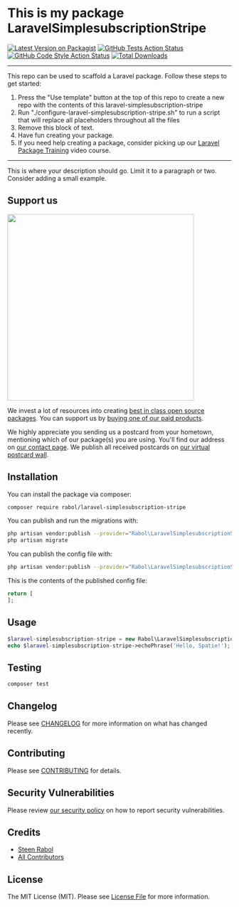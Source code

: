 # This is my package LaravelSimplesubscriptionStripe

[![Latest Version on Packagist](https://img.shields.io/packagist/v/rabol/laravel-simplesubscription-stripe.svg?style=flat-square)](https://packagist.org/packages/rabol/laravel-simplesubscription-stripe)
[![GitHub Tests Action Status](https://img.shields.io/github/workflow/status/rabol/laravel-simplesubscription-stripe/run-tests?label=tests)](https://github.com/rabol/laravel-simplesubscription-stripe/actions?query=workflow%3Arun-tests+branch%3Amain)
[![GitHub Code Style Action Status](https://img.shields.io/github/workflow/status/rabol/laravel-simplesubscription-stripe/Check%20&%20fix%20styling?label=code%20style)](https://github.com/rabol/laravel-simplesubscription-stripe/actions?query=workflow%3A"Check+%26+fix+styling"+branch%3Amain)
[![Total Downloads](https://img.shields.io/packagist/dt/rabol/laravel-simplesubscription-stripe.svg?style=flat-square)](https://packagist.org/packages/rabol/laravel-simplesubscription-stripe)

---
This repo can be used to scaffold a Laravel package. Follow these steps to get started:

1. Press the "Use template" button at the top of this repo to create a new repo with the contents of this laravel-simplesubscription-stripe
2. Run "./configure-laravel-simplesubscription-stripe.sh" to run a script that will replace all placeholders throughout all the files
3. Remove this block of text.
4. Have fun creating your package.
5. If you need help creating a package, consider picking up our <a href="https://laravelpackage.training">Laravel Package Training</a> video course.
---

This is where your description should go. Limit it to a paragraph or two. Consider adding a small example.

## Support us

[<img src="https://github-ads.s3.eu-central-1.amazonaws.com/laravel-simplesubscription-stripe.jpg?t=1" width="419px" />](https://spatie.be/github-ad-click/laravel-simplesubscription-stripe)

We invest a lot of resources into creating [best in class open source packages](https://spatie.be/open-source). You can support us by [buying one of our paid products](https://spatie.be/open-source/support-us).

We highly appreciate you sending us a postcard from your hometown, mentioning which of our package(s) you are using. You'll find our address on [our contact page](https://spatie.be/about-us). We publish all received postcards on [our virtual postcard wall](https://spatie.be/open-source/postcards).

## Installation

You can install the package via composer:

```bash
composer require rabol/laravel-simplesubscription-stripe
```

You can publish and run the migrations with:

```bash
php artisan vendor:publish --provider="Rabol\LaravelSimplesubscriptionStripe\LaravelSimplesubscriptionStripeServiceProvider" --tag="laravel-simplesubscription-stripe-migrations"
php artisan migrate
```

You can publish the config file with:
```bash
php artisan vendor:publish --provider="Rabol\LaravelSimplesubscriptionStripe\LaravelSimplesubscriptionStripeServiceProvider" --tag="laravel-simplesubscription-stripe-config"
```

This is the contents of the published config file:

```php
return [
];
```

## Usage

```php
$laravel-simplesubscription-stripe = new Rabol\LaravelSimplesubscriptionStripe();
echo $laravel-simplesubscription-stripe->echoPhrase('Hello, Spatie!');
```

## Testing

```bash
composer test
```

## Changelog

Please see [CHANGELOG](CHANGELOG.md) for more information on what has changed recently.

## Contributing

Please see [CONTRIBUTING](.github/CONTRIBUTING.md) for details.

## Security Vulnerabilities

Please review [our security policy](../../security/policy) on how to report security vulnerabilities.

## Credits

- [Steen Rabol](https://github.com/rabol)
- [All Contributors](../../contributors)

## License

The MIT License (MIT). Please see [License File](LICENSE.md) for more information.
